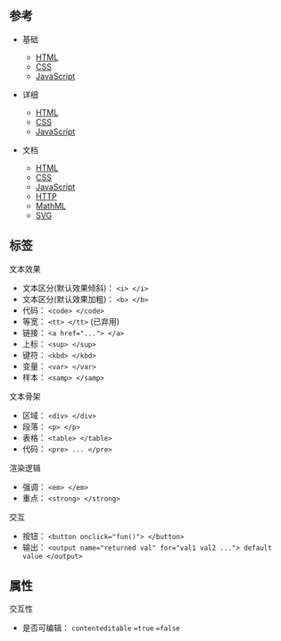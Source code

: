
## 参考

- 基础
  
  - [HTML](https://developer.mozilla.org//docs/Learn/Getting_started_with_the_web/HTML_basics)
  - [CSS](https://developer.mozilla.org//docs/Learn/Getting_started_with_the_web/CSS_basics)
  - [JavaScript](https://developer.mozilla.org//docs/Learn/Getting_started_with_the_web/JavaScript_basics)
  
- 详细
  
  - [HTML](https://developer.mozilla.org//docs/Learn/HTML)
  - [CSS](https://developer.mozilla.org//docs/Learn/CSS)
  - [JavaScript](https://developer.mozilla.org//docs/Learn/JavaScript)
  
- 文档
  
  - [HTML](https://developer.mozilla.org//docs/Web/HTML)
  - [CSS](https://developer.mozilla.org//docs/Web/CSS)
  - [JavaScript](https://developer.mozilla.org//docs/Web/JavaScript)
  - [HTTP](https://developer.mozilla.org//docs/Web/HTTP)
  - [MathML](https://developer.mozilla.org//docs/Web/MathML)
  - [SVG](https://developer.mozilla.org//docs/Web/SVG)
  

## 标签

文本效果

- 文本区分(默认效果倾斜)： `<i> </i>`
- 文本区分(默认效果加粗)： `<b> </b>`
- 代码： `<code> </code>`
- 等宽： `<tt> </tt>` (已弃用)
- 链接： `<a href="..."> </a>`
- 上标： `<sup> </sup>`
- 键符： `<kbd> </kbd>`
- 变量： `<var> </var>`
- 样本： `<samp> </samp>`

文本骨架

- 区域： `<div> </div>`
- 段落： `<p> </p>`
- 表格： `<table> </table>`
- 代码： `<pre> ... </pre>`

渲染逻辑

- 强调： `<em> </em>`
- 重点： `<strong> </strong>`

交互

- 按钮： `<button onclick="fun()"> </button>`
- 输出： `<output name="returned val" for="val1 val2 ..."> default value </output>`

## 属性

交互性

- 是否可编辑： `contenteditable` `=true` `=false`


